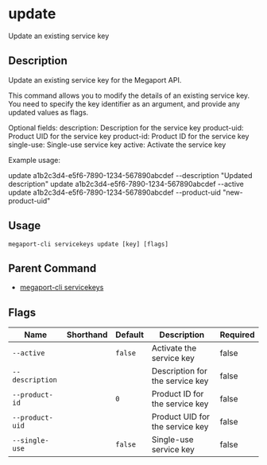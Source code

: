 # update

Update an existing service key

## Description

Update an existing service key for the Megaport API.

This command allows you to modify the details of an existing service key. You need to specify the key identifier as an argument, and provide any updated values as flags.

Optional fields:
description: Description for the service key
product-uid: Product UID for the service key
product-id: Product ID for the service key
single-use: Single-use service key
active: Activate the service key

Example usage:

update a1b2c3d4-e5f6-7890-1234-567890abcdef --description "Updated description"
update a1b2c3d4-e5f6-7890-1234-567890abcdef --active
update a1b2c3d4-e5f6-7890-1234-567890abcdef --product-uid "new-product-uid"



## Usage

```
megaport-cli servicekeys update [key] [flags]
```



## Parent Command

* [megaport-cli servicekeys](megaport-cli_servicekeys.md)




## Flags

| Name | Shorthand | Default | Description | Required |
|------|-----------|---------|-------------|----------|
| `--active` |  | `false` | Activate the service key | false |
| `--description` |  |  | Description for the service key | false |
| `--product-id` |  | `0` | Product ID for the service key | false |
| `--product-uid` |  |  | Product UID for the service key | false |
| `--single-use` |  | `false` | Single-use service key | false |



